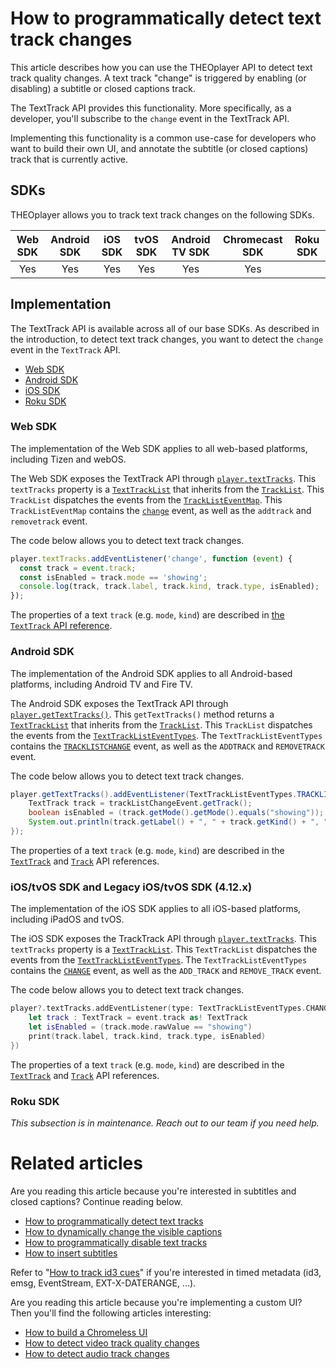# How to programmatically detect text track changes

This article describes how you can use the THEOplayer API to detect text track quality changes. A text track "change" is triggered by enabling (or disabling) a subtitle or closed captions track.

The TextTrack API provides this functionality.
More specifically, as a developer, you'll subscribe to the `change` event in the TextTrack API.

Implementing this functionality is a common use-case for developers who want to build their own UI, and annotate the subtitle (or closed captions) track that is currently active.

## SDKs

THEOplayer allows you to track text track changes on the following SDKs.

| Web SDK | Android SDK | iOS SDK | tvOS SDK | Android TV SDK | Chromecast SDK | Roku SDK |
| :-----: | :---------: | :-----: | :------: | :------------: | :------------: | -------- |
|   Yes   |     Yes     |   Yes   |   Yes    |      Yes       |      Yes       |          |

## Implementation

The TextTrack API is available across all of our base SDKs. As described in the introduction, to detect text track changes, you want to detect the `change` event in the `TextTrack` API.

- [Web SDK](#web-sdk)
- [Android SDK](#android-sdk)
- [iOS SDK](#iostvos-sdk-and-legacy-iostvos-sdk-412x)
- [Roku SDK](#roku-sdk)

### Web SDK

The implementation of the Web SDK applies to all web-based platforms, including Tizen and webOS.

The Web SDK exposes the TextTrack API through [`player.textTracks`](pathname:///theoplayer/v8/api-reference/web/classes/ChromelessPlayer.html#texttracks).
This `textTracks` property is a [`TextTrackList`](pathname:///theoplayer/v8/api-reference/web/interfaces/TextTracksList.html) that inherits from the [`TrackList`](pathname:///theoplayer/v8/api-reference/web/interfaces/TrackList.html).
This `TrackList` dispatches the events from the [`TrackListEventMap`](pathname:///theoplayer/v8/api-reference/web/interfaces/TrackListEventMap.html).
This `TrackListEventMap` contains the [`change`](pathname:///theoplayer/v8/api-reference/web/interfaces/TrackListEventMap.html#change) event, as well as the `addtrack` and `removetrack` event.

The code below allows you to detect text track changes.

```js
player.textTracks.addEventListener('change', function (event) {
  const track = event.track;
  const isEnabled = track.mode == 'showing';
  console.log(track, track.label, track.kind, track.type, isEnabled);
});
```

The properties of a text `track` (e.g. `mode`, `kind`) are described in [the `TextTrack` API reference](pathname:///theoplayer/v8/api-reference/web/interfaces/TextTrack.html).

### Android SDK

The implementation of the Android SDK applies to all Android-based platforms, including Android TV and Fire TV.

The Android SDK exposes the TextTrack API through [`player.getTextTracks()`](pathname:///theoplayer/v8/api-reference/android/com/theoplayer/android/api/player/Player.html#getTextTracks).
This `getTextTracks()` method returns a [`TextTrackList`](pathname:///theoplayer/v8/api-reference/android/com/theoplayer/android/api/player/track/texttrack/TextTrackList.html) that inherits from the [`TrackList`](pathname:///theoplayer/v8/api-reference/android/com/theoplayer/android/api/player/track/TrackList.html).
This `TrackList` dispatches the events from the [`TextTrackListEventTypes`](pathname:///theoplayer/v8/api-reference/android/com/theoplayer/android/api/event/track/texttrack/list/TextTrackListEventTypes.html).
The `TextTrackListEventTypes` contains the [`TRACKLISTCHANGE`](pathname:///theoplayer/v8/api-reference/android/com/theoplayer/android/api/event/track/texttrack/list/TextTrackListEventTypes.html#TRACKLISTCHANGE) event, as well as the `ADDTRACK` and `REMOVETRACK` event.

The code below allows you to detect text track changes.

```java
player.getTextTracks().addEventListener(TextTrackListEventTypes.TRACKLISTCHANGE, trackListChangeEvent -> {
    TextTrack track = trackListChangeEvent.getTrack();
    boolean isEnabled = (track.getMode().getMode().equals("showing"));
    System.out.println(track.getLabel() + ", " + track.getKind() + ", " + track.getType().getType() + ", " + isEnabled);
});
```

The properties of a text `track` (e.g. `mode`, `kind`) are described in the [`TextTrack`](pathname:///theoplayer/v8/api-reference/android/com/theoplayer/android/api/player/track/texttrack/TextTrack.html) and [`Track`](pathname:///theoplayer/v8/api-reference/android/com/theoplayer/android/api/player/track/Track.html) API references.

### iOS/tvOS SDK and Legacy iOS/tvOS SDK (4.12.x)

The implementation of the iOS SDK applies to all iOS-based platforms, including iPadOS and tvOS.

The iOS SDK exposes the TrackTrack API through [`player.textTracks`](pathname:///theoplayer/v8/api-reference/ios/Classes/THEOplayer.html#/s:13THEOplayerSDK0A0C10textTracksAA13TextTrackList_pvp).
This `textTracks` property is a [`TextTrackList`](pathname:///theoplayer/v8/api-reference/ios/Protocols/TextTrackList.html).
This `TextTrackList` dispatches the events from the [`TextTrackListEventTypes`](pathname:///theoplayer/v8/api-reference/ios/Structs/TextTrackListEventTypes.html).
The `TextTrackListEventTypes` contains the [`CHANGE`](pathname:///theoplayer/v8/api-reference/ios/Structs/TextTrackListEventTypes.html#/s:13THEOplayerSDK23TextTrackListEventTypesV6CHANGEAA0F4TypeCyAA0d6ChangeF0CGvpZ) event, as well as the `ADD_TRACK` and `REMOVE_TRACK` event.

The code below allows you to detect text track changes.

```swift
player?.textTracks.addEventListener(type: TextTrackListEventTypes.CHANGE, listener: { (event) in
    let track : TextTrack = event.track as! TextTrack
    let isEnabled = (track.mode.rawValue == "showing")
    print(track.label, track.kind, track.type, isEnabled)
})
```

The properties of a text `track` (e.g. `mode`, `kind`) are described in the [`TextTrack`](pathname:///theoplayer/v8/api-reference/ios/Protocols/TextTrack.html) and [`Track`](pathname:///theoplayer/v8/api-reference/ios/Protocols/Track.html) API references.

### Roku SDK

_This subsection is in maintenance. Reach out to our team if you need help._

# Related articles

Are you reading this article because you're interested in subtitles and closed captions? Continue reading below.

- [How to programmatically detect text tracks](02-how-to-programmatically-detect-text-tracks.md)
- [How to dynamically change the visible captions](01-how-to-dynamically-change-the-visible-captions.md)
- [How to programmatically disable text tracks](03-how-to-programmatically-disable-text-tracks.md)
- [How to insert subtitles](04-how-to-insert-subtitles.md)

Refer to "[How to track id3 cues](06-how-to-track-id3-cues-tags.md)" if you're interested in timed metadata (id3, emsg, EventStream, EXT-X-DATERANGE, ...).

Are you reading this article because you're implementing a custom UI? Then you'll find the following articles interesting:

- [How to build a Chromeless UI](../../how-to-guides/11-ui/06-how-to-build-chromeless-ui.mdx)
- [How to detect video track quality changes](../../how-to-guides/06-mediatrack/07-how-to-detect-video-track-quality-changes.md)
- [How to detect audio track changes](../../how-to-guides/06-mediatrack/08-how-to-detect-audio-track-changes.md)
